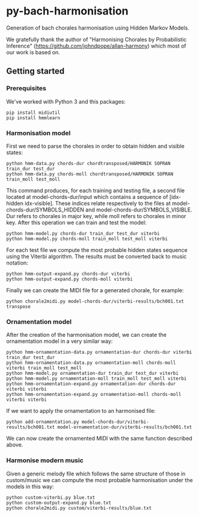 # py-bach-harmonisation
Generation of bach chorales harmonisation using Hidden Markov Models.

We gratefully thank the author of "Harmonising Chorales by Probabilistic Inference" (https://github.com/johndpope/allan-harmony) which most of our work is based on.

## Getting started

### Prerequisites
We've worked with Python 3 and this packages:
```
pip install midiutil
pip install hmmlearn
```
### Harmonisation model
First we need to parse the chorales in order to obtain hidden and visible states:
```
python hmm-data.py chords-dur chordtransposed/HARMONIK SOPRAN train_dur test_dur
python hmm-data.py chords-moll chordtransposed/HARMONIK SOPRAN train_moll test_moll
```
This command produces, for each training and testing file, a second file located at model-chords-dur/input which contains a sequence of [idx-hidden idx-visible]. These indices relate respectively to the files at model-chords-dur/SYMBOLS_HIDDEN and model-chords-dur/SYMBOLS_VISIBLE.
Dur refers to chorales in major key, while moll refers to chorales in minor key.
After this operation we can train and test the model:
```
python hmm-model.py chords-dur train_dur test_dur viterbi
python hmm-model.py chords-moll train_moll test_moll viterbi
```
For each test file we compute the most probable hidden states sequence using the Viterbi algorithm.
The results must be converted back to music notation:
```
python hmm-output-expand.py chords-dur viterbi
python hmm-output-expand.py chords-moll viterbi
```
Finally we can create the MIDI file for a generated chorale, for example:
```
python chorale2midi.py model-chords-dur/viterbi-results/bch001.txt transpose
```
### Ornamentation model
After the creation of the harmonisation model, we can create the ornamentation model in a very similar way:
```
python hmm-ornamentation-data.py ornamentation-dur chords-dur viterbi train_dur test_dur
python hmm-ornamentation-data.py ornamentation-moll chords-moll viterbi train_moll test_moll
python hmm-model.py ornamentation-dur train_dur test_dur viterbi
python hmm-model.py ornamentation-moll train_moll test_moll viterbi
python hmm-ornamentation-expand.py ornamentation-dur chords-dur viterbi viterbi
python hmm-ornamentation-expand.py ornamentation-moll chords-moll viterbi viterbi
```
If we want to apply the ornamentation to an harmonised file:
```
python add-ornamentation.py model-chords-dur/viterbi-results/bch001.txt model-ornamentation-dur/viterbi-results/bch001.txt
```
We can now create the ornamented MIDI with the same function described above.
### Harmonise modern music
Given a generic melody file which follows the same structure of those in custom/music we can compute the most probable harmonisation under the models in this way:
```
python custom-viterbi.py blue.txt
python custom-output-expand.py blue.txt
python chorale2midi.py custom/viterbi-results/blue.txt
```

